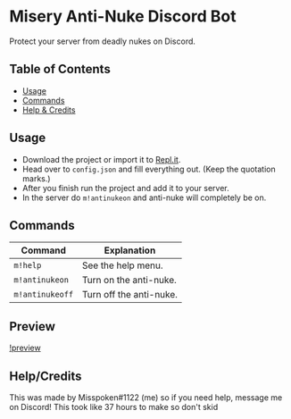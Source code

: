 # Misery Anti-Nuke Discord Bot
Protect your server from deadly nukes on Discord.

## Table of Contents
- [Usage](https://github.com/misspoken69/MiseryAntiNuke#Usage)
- [Commands](https://github.com/misspoken69/MiseryAntiNuke#Commands)
- [Help & Credits](https://github.com/misspoken69/MiseryAntiNuke#HelpCredits)

## Usage
- Download the project or import it to [Repl.it](https://replit.com/).
- Head over to `config.json` and fill everything out. (Keep the quotation marks.)
- After you finish run the project and add it to your server.
- In the server do `m!antinukeon` and anti-nuke will completely be on.

## Commands
|    Command     |       Explanation      |
| -------------- | ---------------------- |
| `m!help`       | See the help menu.     |
| `m!antinukeon` | Turn on the anti-nuke. |
| `m!antinukeoff`| Turn off the anti-nuke.|

## Preview

[!preview](https://raw.githubusercontent.com/misspoken69/MiseryAntiNuke/main/Terminal.png)

## Help/Credits
This was made by Misspoken#1122 (me) so if you need help, message me on Discord! This took like 37 hours to make so don't skid
